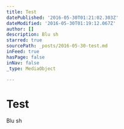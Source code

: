 ```yaml
---
title: Test
datePublished: '2016-05-30T01:21:02.303Z'
dateModified: '2016-05-30T01:19:12.067Z'
author: []
description: Blu sh
starred: true
sourcePath: _posts/2016-05-30-test.md
inFeed: true
hasPage: false
inNav: false
_type: MediaObject

---
```

# Test

Blu sh
